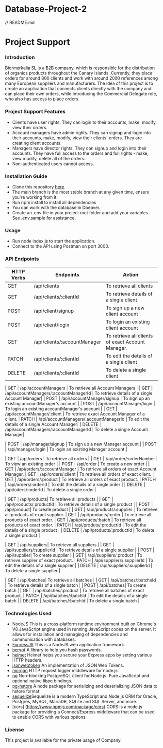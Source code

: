 # Database-Project-2
// README.md
# Project Support
### Introduction

Biormerkalia SL is a B2B company, which is responsible for the distribution of organics products throughout the Canary Islands. Currently, they place orders for around 800 clients and work with around 2000 references among many European suppliers and manufacturers. The idea of this project is to create an application that connects clients directly with the company and can place their own orders, while introducing the Commercial Delegate role, who also has access to place orders.

### Project Support Features
* Clients have user rights. They can login to their accounts, make, modify, view their orders.
* Account managers have admin rights. They can signup and login into their accounts, make, modify, view their clients' orders. They are creating client accounts.
* Managers have director rights. They can signup and login into their accounts. They have full access to the orders and full rights - make, view modify, delete all of the orders.
* Non-authenticated users cannot access.

### Installation Guide
* Clone this repository [here](https://github.com/itselenasinh/Database-Project-2).
* The main branch is the most stable branch at any given time, ensure you're working from it.
* Run npm install to install all dependencies
* You can work with the database in Dbeaver.
* Create an .env file in your project root folder and add your variables. See .env.sample for assistance.

### Usage
* Run node index.js to start the application.
* Connect to the API using Postman on port 3000.

### API Endpoints
| HTTP Verbs | Endpoints | Action |
| --- | --- | --- |
| GET | /api/clients | To retrieve all clients |
| GET | /api/clients/:clientId | To retrieve details of a single client |
| POST | /api/client/signup | To sign up a new client account |
| POST | /api/client/login | To login an existing client account |
| GET | /api/clients/:accountManager | To retrieve all clients of exact Account Manager.
| PATCH | /api/clients/:clientId | To edit the details of a single client |
| DELETE | /api/clients/:clientId | To delete a single client |

| GET | /api/accountManagers | To retrieve all Account Managers |
| GET | /api/accountManagers/:accountManagerId | To retrieve details of a single Account Manager|
| POST | /api/accountManager/signup | To sign up an existing accountManager's account |
| POST | /api/accountManager/login | To login an existing accountManager's account |
| GET | /api/accountManager/:client | To retrieve exact Account Manager of a client.
| PATCH | /api/accountManagers/:accountManagerId | To edit the details of a single Account Manager|
| DELETE | /api/accountManagers/:accountManagerId | To delete a single Account Manager|

| POST | /api/manager/signup | To sign up a new Manager account |
| POST | /api/manager/login | To login an existing Manager account |

| GET | /api/orders | To retrieve all orders |
| GET | /api/order/:orderNumber | To view an existing order |
| POST | /api/order | To create a new order |
| GET | /api/orders/:accountManager | To retrieve all orders of exact Account Manager.
| GET | /api/orders/:client | To retrieve all orders of exact client.
| GET | /api/orders/:product | To retrieve all orders of exact product.
| PATCH | /api/orders/:orderId | To edit the details of a single order |
| DELETE | /api/oders/:orderId | To delete a single order |

| GET | /api/products| To retrieve all products |
| GET | /api/products/:productId | To retrieve details of a single product |
| POST | /api/product| To create product |
| GET | /api/products/:supplier | To retrieve all products of exact supplier.
| GET | /api/products/:order | To retrieve all products of exact order.
| GET | /api/products/:batch | To retrieve all products of exact order.
| PATCH | /api/produts/:productId | To edit the details of a single product |
| DELETE | /api/products/:productId | To delete a single product |

| GET | /api/suppliers| To retrieve all suppliers |
| GET | /api/suppliers/:supplierId | To retrieve details of a single supplier |
| POST | /api/supplier| To create supplier |
| GET | /api/suppliers/:product | To retrieve supplier of exact product.
| PATCH | /api/suppliers/:supplierId | To edit the details of a single supplier |
| DELETE | /api/suppliers/:supplierId | To delete a single supplier |

| GET | /api/batches| To retrieve all batches |
| GET | /api/batches/:batcheId | To retrieve details of a single batch |
| POST | /api/batches| To create batch |
| GET | /api/batches/:product | To retrieve all batches of exact product.
| PATCH | /api/batches/:batchId | To edit the details of a single batch |
| DELETE | /api/batches/:batchId | To delete a single batch |

### Technologies Used
* [NodeJS](https://nodejs.org/) This is a cross-platform runtime environment built on Chrome's V8 JavaScript engine used in running JavaScript codes on the server. It allows for installation and managing of dependencies and communication with databases.
* [ExpressJS](https://www.expresjs.org/) This is a NodeJS web application framework.
* [bcrypt](https://www.npmjs.com/package/bcrypt) A library to help you hash passwords.
* [helmet](https://www.npmjs.com/package/helmet) Helmet helps you secure your Express apps by setting various HTTP headers. 
* [jsonwebtoken](https://www.npmjs.com/package/jsonwebtoken) An implementation of JSON Web Tokens.
* [morgan](https://www.npmjs.com/package/morgan) HTTP request logger middleware for node.js
* [pg](https://www.npmjs.com/package/pg) Non-blocking PostgreSQL client for Node.js. Pure JavaScript and optional native libpq bindings.
* [pg-hstore](https://www.npmjs.com/package/pg-hstore) A node package for serializing and deserializing JSON data to hstore format
* [sequelize](https://sequelize.org/)Sequelize is a modern TypeScript and Node.js ORM for Oracle, Postgres, MySQL, MariaDB, SQLite and SQL Server, and more. 
* [cors] (https://www.npmjs.com/package/cors) CORS is a node.js package for providing a Connect/Express middleware that can be used to enable CORS with various options.

### License
This project is available for the private usage of Company.